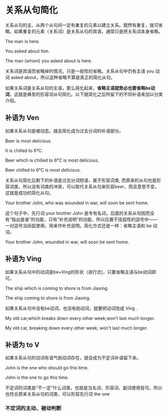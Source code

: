# 关系从句简化

关系从句的主、从两个从句间一定有重复的元素以建立关系。既然有重复，就可省略。如果重复的元素（关系词）是关系从句的宾语，通常只是把关系词本身省略。

The man is here.

You asked about him.

The man (whom) you asked about is here.

关系词是宾语而省略掉的情况，只是一般性的省略。关系从句中仍有主语 you 动词 asked about，所以这种省略不算是真正的简化从句。

如果关系词是关系从句的主语，那么简化起来，**省略主语就势必也要省略be动词**，这就是典型的形容词从句简化。以下就简化之后所留下的不同补语来加以分类介绍。

## 补语为 Ven

如果关系从句是被动态，就会简化成为过去分词的补语部分。

 Beer is most delicious.

 It is chilled to 6°C.

Beer which is chilled to 6°C is most delicious.

Beer chilled to  6°C is most delicious.

关系从句简化后剩下的补语是过去分词短语，属于形容词类, 而原来的从句也是形容词类，所以没有词类的冲突，可以取代关系从句来形容beer，而且意思不变，这就是成功的简化从句。



Your brother John, who was wounded in war, will soon be sent home.

这个句子中，先行词 your brother John 是专有名词，后面的关系从句因而没有“指出是谁”的功能，只有“补充说明”的功能，所以应置于括弧性的逗号中—— 一对逗号当括弧使用，用来作补充说明。简化方式还是一样：省略主语和 be 动词。

Your brother John, wounded in war, will soon be sent home.



##  补语为 Ving

如果关系从句中的动词是be+Ving的形状（进行式)，只要省略主语与be动词即可。

The ship which is coming to shore is from Jiaxing. 

The ship coming to shore is from Jiaxing.

如果关系从句中没有be动词，也没有助动词，就要把动词改成 Ving .

My old car,which breaks down every other week,won't last much longer.

My old car, breaking down every other week, won't last much longer.



## 补语为 to V

如果关系从句的动词有语气助动词存在，就会成为不定词补语留下来。

John is the one who should go this time.

John is the one to go this time.

不定词的词类是“不一定”什么词类，也就是当名词、形容词、副词使用皆可。所以也符合原来关系从句的词类，可以形容先行词 the one



### 不定词的主动、被动判断

